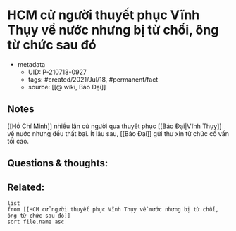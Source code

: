 ---
---

# HCM cử người thuyết phục Vĩnh Thụy về nước nhưng bị từ chối, ông từ chức sau đó

- metadata
	- UID: P-210718-0927
	- tags: #created/2021/Jul/18, #permanent/fact 
	- source: [[@ wiki, Bảo Đại]]

## Notes
[[Hồ Chí Minh]] nhiều lần cử người qua thuyết phục [[Bảo Đại|Vĩnh Thụy]] về nước nhưng đều thất bại. Ít lâu sau, [[Bảo Đại]] gửi thư xin từ chức cố vấn tối cao.

## Questions & thoughts:

## Related:
```dataview
list
from [[HCM cử người thuyết phục Vĩnh Thụy về nước nhưng bị từ chối, ông từ chức sau đó]]
sort file.name asc
```
